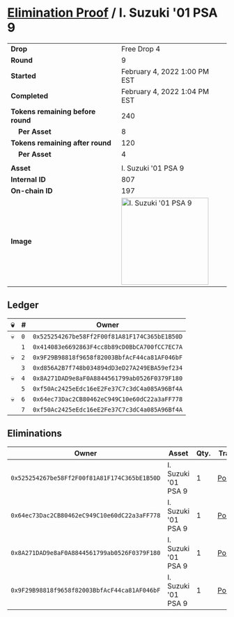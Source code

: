 # [Elimination Proof](./readme.md) / I. Suzuki &#039;01 PSA 9

|||
|---|---|
| **Drop** | Free Drop 4 |
| **Round** | 9 |
| **Started** | February 4, 2022 1:00 PM EST |
| **Completed** | February 4, 2022 1:04 PM EST |
| **Tokens remaining before round** | 240 |
| **&nbsp;&nbsp;&nbsp;&nbsp;Per Asset** | 8 |
| **Tokens remaining after round** | 120 |
| **&nbsp;&nbsp;&nbsp;&nbsp;Per Asset** | 4 |
| | |
| **Asset** | I. Suzuki &#039;01 PSA 9 |
| **Internal ID** | 807 |
| **On-chain ID** | 197 |
| **Image** | <img src="https://tcdn.blokpax.com/957181fa-d24c-4a62-be18-a6ebbe4670f5/b68413ab973161e8b75e5eca1cb1275cdaf0468409eeac9b6db53fe3f2342693.jpg" height="200" alt="I. Suzuki &#039;01 PSA 9" /> |

## Ledger

| 💀 | # | Owner |
| --- | --- | --- |
| 💀 | `0` | `0x525254267be58Ff2F00f81A81F174C365bE1B50D` |
|  | `1` | `0x414083e6692863F4cc8b89cD0BbCA700fCC7EC7A` |
| 💀 | `2` | `0x9F29B98818f9658f82003BbfAcF44ca81AF046bF` |
|  | `3` | `0xd856A2B7f748b034894dD3eD27A249EBA59ef234` |
| 💀 | `4` | `0x8A271DAD9e8aF0A8844561799ab0526F0379F180` |
|  | `5` | `0xf50Ac2425eEdc16eE2Fe37C7c3dC4a085A96Bf4A` |
| 💀 | `6` | `0x64ec73Dac2CB80462eC949C10e60dC22a3aFF778` |
|  | `7` | `0xf50Ac2425eEdc16eE2Fe37C7c3dC4a085A96Bf4A` |


## Eliminations

| Owner | Asset | Qty. | Transaction |
| --- | --- | --- | --- |
| `0x525254267be58Ff2F00f81A81F174C365bE1B50D` | I. Suzuki '01 PSA 9 | 1 | [Polygonscan](https://polygonscan.com/tx/0x5f1381bf3d8fd5454da76ba91b598ecdf1ee560f1868e053ee210a91c9dbfed7) |
| `0x64ec73Dac2CB80462eC949C10e60dC22a3aFF778` | I. Suzuki '01 PSA 9 | 1 | [Polygonscan](https://polygonscan.com/tx/0x472307fed767740b5d6e2cc153fbd8e6ad1b683322e3541320b7f48b21dcc8c3) |
| `0x8A271DAD9e8aF0A8844561799ab0526F0379F180` | I. Suzuki '01 PSA 9 | 1 | [Polygonscan](https://polygonscan.com/tx/0x2314031c2b94efc27373c444f65b6f2160c9a4805be79f44ca36419b24a840e6) |
| `0x9F29B98818f9658f82003BbfAcF44ca81AF046bF` | I. Suzuki '01 PSA 9 | 1 | [Polygonscan](https://polygonscan.com/tx/0x43bcea99460d6a8fd53b0ff5d38ffdb675f5ee9197103ccb2c4eb3e9e1d7d257) |
